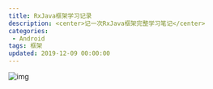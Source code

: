 ```yaml
---
title: RxJava框架学习记录
description: <center>记一次RxJava框架完整学习笔记</center>
categories:
 - Android
tags: 框架
updated: 2019-12-09 00:00:00
---
```


![img](http://lc-lf8Y5Iic.cn-n1.lcfile.com/9a52ae23a39936fe5dc2/RxJava%E6%A1%86%E6%9E%B6%E5%AD%A6%E4%B9%A0%E8%AE%B0%E5%BD%95.png)

